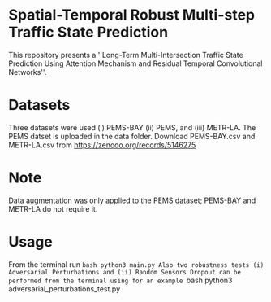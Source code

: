 # Spatial-Temporal Robust Multi-step Traffic State Prediction
This repository presents a ''Long-Term Multi-Intersection Traffic State Prediction Using Attention Mechanism and Residual Temporal Convolutional Networks''.

# Datasets
Three datasets were used (i) PEMS-BAY (ii) PEMS, and (iii) METR-LA. The PEMS datset is uploaded in the data folder. Download PEMS-BAY.csv and METR-LA.csv from https://zenodo.org/records/5146275

# Note
Data augmentation was only applied to the PEMS dataset; PEMS-BAY and METR-LA do not require it.


# Usage
From the terminal run ```bash python3 main.py
Also two robustness tests (i) Adversarial Perturbations and (ii) Random Sensors Dropout can be performed from the terminal using for an example ```bash python3 adversarial_perturbations_test.py 


